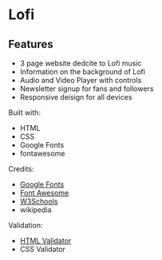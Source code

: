 # Lofi

## Features

- 3 page website dedcite to Lofi music
- Information on the background of Lofi 
- Audio and Video Player with controls
- Newsletter signup for fans and followers
- Responsive deisign for all devices


Built with:
- HTML
- CSS
- Google Fonts
- fontawesome

Credits:
- [Google Fonts](https://fonts.google.com/)
- [Font Awesome](https://fontawesome.com/)
- [W3Schools](https://www.w3schools.com/)
- wikipedia

Validation:
- [HTML Validator](https://validator.w3.org/)
- CSS Validator 